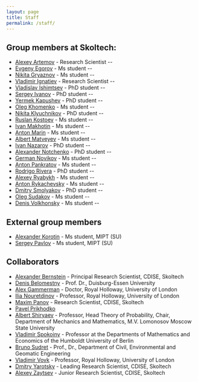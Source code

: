 ```yaml
---
layout: page
title: Staff
permalink: /staff/
---
```


**Group members at Skoltech**:
---

- [Alexey Artemov](/staff/AlexeyArtemov) - Research Scientist --
- [Evgeny Egorov](/staff/EvgenyEgorov) - Ms student --
- [Nikita Gryaznov](/staff/NikitaGryaznov) - Ms student --
- [Vladimir Ignatiev](/staff/VladimirIgnatiev) - Research Scientist --
- [Vladislav Ishimtsev](/staff/VladislavIshimtsev) - PhD student --
- [Sergey Ivanov](/staff/SergeyIvanov) - PhD student --
- [Yermek Kapushev](/staff/YermekKapushev) - PhD student --
- [Oleg Khomenko](/staff/OlegKhomenko) - Ms student --
- [Nikita Klyuchnikov](/staff/NikitaKlyuchnikov) - PhD student --
- [Ruslan Kostoev](/staff/RuslanKostoev) - Ms student --
- [Ivan Makhotin](/staff/IvanMakhotin) - Ms student --
- [Anton Marin](/staff/AntonMarin) - Ms student --
- [Albert Matveyev](/staff/AlbertMatveyev) - Ms student --
- [Ivan Nazarov](/staff/IvanNazarov) - PhD student --
- [Alexander Notchenko](/staff/AlexanderNotchenko) - PhD student --
- [German Novikov](/staff/GermanNovikov) - Ms student --
- [Anton Pankratov](/staff/AntonPankratov) - Ms student --
- [Rodrigo Rivera](/staff/RodrigoRivera) - PhD student --
- [Alexey Ryabykh](/staff/AlexeyRyabykh) - Ms student --
- [Anton Rykachevsky](/staff/AntonRykachevsky) - Ms student --
- [Dmitry Smolyakov](/staff/DmitrySmolyakov) - PhD student --
- [Oleg Sudakov](/staff/OlegSudakov) - Ms student --
- [Denis Volkhonsky](/staff/DenisVolkhonsky) - Ms student --


**External group members**
---

- [Alexander Korotin](/staff/AlexanderKorotin) - Ms student, MIPT (SU)
- [Sergey Pavlov](/staff/SergeyPavlov) - Ms student, MIPT (SU)

**Collaborators**
---

- [Alexander Bernstein](http://faculty.skoltech.ru/people/alexanderbernstein) - Principal Research Scientist, CDISE, Skoltech
- [Denis Belomestny](https://www.uni-due.de/~hm0124/index.php) - Prof. Dr., Duisburg-Essen University
- [Alex Gammerman](http://www.gammerman.com/) - Doctor, Royal Holloway, University of London
- [Ilia Nouretdinov](https://pure.royalholloway.ac.uk/portal/en/persons/ilia-nouretdinov(e4136840-3249-47a8-81b6-9f89fdabce36).html) - Professor, Royal Holloway, University of London
- [Maxim Panov](http://faculty.skoltech.ru/people/maximpanov) - Research Scientist, CDISE, Skoltech
- [Pavel Prikhodko](/stuff/PavelPrikhodko)
- [Albert Shiryaev](https://cees-www.mit.edu/index.php/team-2/item/20-albert-n-shiryaev.html) - Professor, Head Theory of Probability, Chair, Department of Mechanics and Mathematics, M.V. Lomonosov Moscow State University
- [Vladimir Spokoiny](http://www.wias-berlin.de/people/spokoiny/) - Professor at the Departments of Mathematics and Economics of the Humboldt University of Berlin
- [Bruno Sudret](http://www.sudret.ibk.ethz.ch/people/prof-dr-bruno-sudret.html) - Prof., Dr., Department of Civil, Environmental and Geomatic Engineering
- [Vladimir Vovk](http://www.vovk.net/) - Professor, Royal Holloway, University of London
- [Dmitry Yarotsky](http://faculty.skoltech.ru/people/dmitryyarotskiy) - Leading Research Scientist, CDISE, Skoltech
- [Alexey Zaytsev](http://faculty.skoltech.ru/people/alexeizaitsev) - Junior Research Scientist, CDISE, Skoltech
